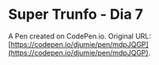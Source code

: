 # Super Trunfo - Dia 7

A Pen created on CodePen.io. Original URL: [https://codepen.io/djumie/pen/mdpJQGP](https://codepen.io/djumie/pen/mdpJQGP).


